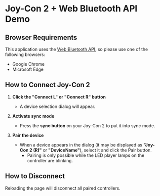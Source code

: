 # Joy-Con 2 + Web Bluetooth API Demo

## Browser Requirements

This application uses the [Web Bluetooth API](https://developer.mozilla.org/en-US/docs/Web/API/Web_Bluetooth_API), so please use one of the following browsers:

- Google Chrome
- Microsoft Edge

## How to Connect Joy-Con 2

1. **Click the "Connect L" or "Connect R" button**

   - A device selection dialog will appear.

2. **Activate sync mode**

   - Press the **sync button** on your Joy-Con 2 to put it into sync mode.

3. **Pair the device**
   - When a device appears in the dialog (it may be displayed as **"Joy-Con 2 (R)"** or **"DeviceName"**), select it and click the Pair button.
     - Pairing is only possible while the LED player lamps on the controller are blinking.

## How to Disconnect

Reloading the page will disconnect all paired controllers.
